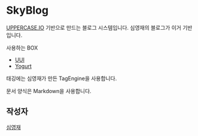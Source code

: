 # SkyBlog
[UPPERCASE.IO](https://github.com/Hanul/UPPERCASE.IO) 기반으로 만드는 블로그 시스템입니다. 심영재의 블로그가 이거 기반입니다.

사용하는 BOX
* [UUI](https://github.com/Hanul/UUI)
* [Yogurt](https://github.com/Hanul/Yogurt)

태깅에는 심영재가 만든 TagEngine을 사용합니다.

문서 양식은 Markdown을 사용합니다.

## 작성자
[심영재](https://github.com/Hanul)
